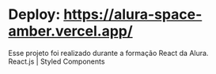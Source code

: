 # Deploy: https://alura-space-amber.vercel.app/

Esse projeto foi realizado durante a formação React da Alura.
<br/>
React.js | Styled Components


